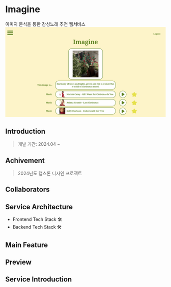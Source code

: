 # Imagine
이미지 분석을 통한 감성노래 추천 웹서비스
![image](static/images/imagine.png)

## Introduction
> 개발 기간: 2024.04 ~ 

## Achivement
> 2024년도 캡스톤 디자인 프로젝트

## Collaborators
<!--
|박진하(팀장)|주서영|
|------|---|
|✉|✉|
-->

## Service Architecture
- Frontend Tech Stack 🛠<br>
- Backend Tech Stack 🛠<br>

## Main Feature

## Preview

## Service Introduction
